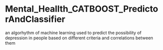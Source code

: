 # Mental_Heallth_CATBOOST_PredictorAndClassifier
an algorhythm of machine learning used to predict the possibility of depression in people based on different criteria and correlations between them 
